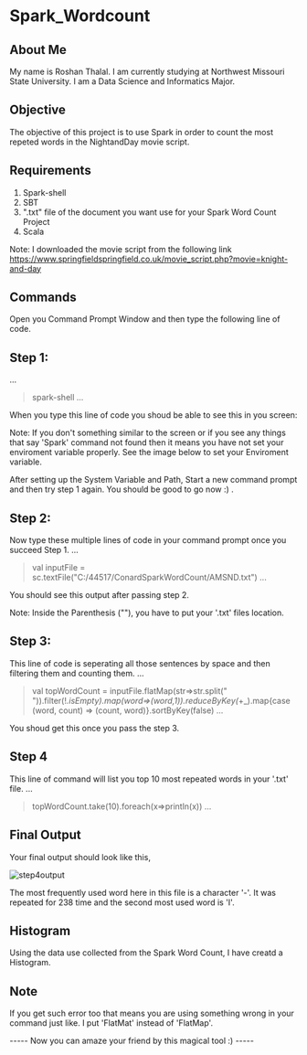 # Spark_Wordcount

## About Me
My name is Roshan Thalal. I am currently studying at Northwest Missouri State University. I am a Data Science and Informatics Major. 

## Objective
The objective of this project is to use Spark in order to count the most repeted words in the NightandDay movie script.

## Requirements

1. Spark-shell 
2. SBT
3. ".txt" file of the document you want use for your Spark Word Count Project
4. Scala 


Note: I downloaded the movie script from the following link https://www.springfieldspringfield.co.uk/movie_script.php?movie=knight-and-day


## Commands
Open you Command Prompt Window and then type the following line of code.
## Step 1:
...
> spark-shell
...

When you type this line of code you shoud be able to see this in you screen: 



Note: If you don't something similar to the screen or if you see any things that say 'Spark' command not found then it means you have not set your enviroment variable properly. See the image below to set your Enviroment variable.











After setting up the System Variable and Path, Start a new command prompt and then try step 1 again. You should be good to go now :) .

## Step 2:
Now type these multiple lines of code in your command prompt once you succeed Step 1.
...
> val inputFile = sc.textFile("C:/44517/ConardSparkWordCount/AMSND.txt")
...

You should see this output after passing step 2.



Note: Inside the Parenthesis (""), you have to put your '.txt' files location.

## Step 3:
This line of code is seperating all those sentences by space and then filtering them and counting them.
...
> val topWordCount = inputFile.flatMap(str=>str.split(" ")).filter(!_.isEmpty).map(word=>(word,1)).reduceByKey(_+_).map{case (word, count) => (count, word)}.sortByKey(false)
...

You shoud get this once you pass the step 3.


## Step 4
This line of command will list you top 10 most repeated words in your '.txt' file.
...
>topWordCount.take(10).foreach(x=>println(x))
...


## Final Output
Your final output should look like this,


![step4output](https://user-images.githubusercontent.com/42624428/48320731-8154fb80-e5e2-11e8-8d45-f5d6b4a251d1.PNG)












The most frequently used word here in this file is a character '-'. It was repeated for 238 time and the second most used word is 'I'.




## Histogram
Using the data use collected from the Spark Word Count, I have creatd a Histogram.











## Note



If you get such error too that means you are using something wrong in your command just like. I put 'FlatMat' instead of 'FlatMap'.



----- Now you can amaze your friend by this magical tool :) -----